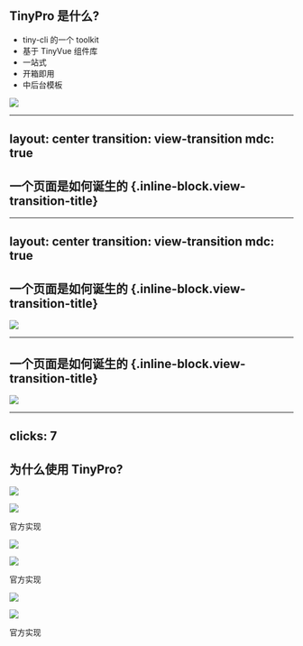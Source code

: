 ## TinyPro 是什么?

<div flex gap-2 justify-between mt-8 >

<v-clicks>

- tiny-cli 的一个 toolkit
- 基于 TinyVue 组件库
- 一站式
- 开箱即用
- 中后台模板

</v-clicks>

<v-clicks>

<img src="/images/tiny-pro.png" w-100 rounded-sm/>

</v-clicks>

</div>

---
layout: center
transition: view-transition
mdc: true
---

## 一个页面是如何诞生的 {.inline-block.view-transition-title}

---
layout: center
transition: view-transition
mdc: true
---

## 一个页面是如何诞生的 {.inline-block.view-transition-title}

<img src="/images/old.svg" size-full class="view-transition-img" />

---

## 一个页面是如何诞生的 {.inline-block.view-transition-title}

<img src="/images/new.svg" size-full class="view-transition-img" />


---
clicks: 7
---

## 为什么使用 TinyPro?

<div grid grid-cols-3 grid-justify-items-center gap-4 transform transform-translate-y-15
>

<div flex flex-col shrink-0 grow-0 items-center justify-between gap-4>

<img src="/images/ruoyi.png"
w-20
h-20
v-click="1"
v-motion
:initial="{scale: 0, opacity: 0, y: 100}"
:click-1="{scale: 1, opacity: 1, y: 100}"
:click-4="{y: 0, transition: {type: 'linear'}}"
/>

<img src="/images/ruoyi-preview.png" w-full v-click="4" :delay="200" />

<div w-full flex items-center justify-center v-click="5">

<span>官方实现</span>

</div>

</div>

<div flex flex-col shrink-0 grow-0 items-center justify-between gap-4>

<img src="/images/ant-design.png"
w-20
h-20
v-click="2"
v-motion
:initial="{scale: 0, opacity: 0, y: 100}"
:click-1="{scale: 1, opacity: 1, y: 100}"
:click-4="{y: 0, transition: {type: 'linear'}}"
/>

<img src="/images/ant-design-pro.png" w-full v-click="4" :delay="200" />

<div w-full flex items-center justify-center v-click="6">

<span>官方实现</span>

</div>

</div>

<div flex flex-col shrink-0 grow-0 items-center justify-between gap-4>

<img src="/images/arco-design.png" w-20 h-20 v-click="3"
v-motion
:initial="{scale: 0, opacity: 0, y: 100}"
:click-2="{scale: 1, opacity: 1, y: 100}"
:click-4="{y: 0, transition: {type: 'linear'}}"
/>

<img src="/images/arco-design-pro.png" w-full v-click="4" :delay="200" />

<div v-click="7" w-full flex items-center justify-center>

<span>官方实现</span>

</div>

</div>

</div>
